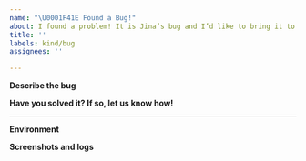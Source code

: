 ```yaml
---
name: "\U0001F41E Found a Bug!"
about: I found a problem! It is Jina’s bug and I’d like to bring it to others' attention.
title: ''
labels: kind/bug
assignees: ''

---
```


**Describe the bug**
<!-- A clear and concise description of what the bug is. -->

**Have you solved it? If so, let us know how!**
<!-- copy past your code/pull request link -->

---

<!-- Optional, but really help us locate the problem faster -->

**Environment**
<!-- Run `jina --version-full` and copy paste the output here -->

**Screenshots and logs**
<!-- If applicable, add screenshots to help explain your problem. -->